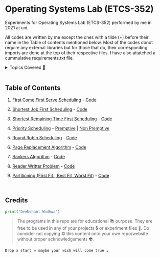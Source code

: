 # Operating Systems Lab (ETCS-352)
Experiments for Operating Systems Lab (ETCS-352) performed by me in 2021 at uni.

All codes are written by me except the ones with a tilde (~) before their name in the Table of contents mentioned below. Most of the codes donot require any external libraries but for those that do, their corresponding imports are done at the top of their respective files. I have also attatched a cummulative requirements.txt file.

<details><summary>Topics Covered 🌟</summary>

<p>

1. Job scheduling in Operating System
2. First Come First Serve Scheduling
3. Shortest Job First Scheduling
4. Shortest Remaining Time First Scheduling
5. Priority Scheduling
6. Premptive Priority Scheduling
7. Non Premptive Priority Scheduling
8. Round Robin Scheduling
9. Page Replacement Algorithm
10. First In First Out Page Replacement Algorithm
11. Optimal Page Replacement Algorithm
12. Least Recently Used Page Replacement Algorithm (LRU)
13. Bankers Algorithm
14. Reader Writter Problem
15. Partitioning 
16. Memory partitioning
17. First Fit Memory partitioning
18. Best Fit Memory partitioning
19. Worst Fit Memory partitioning

</p>
</details><br/>

## Table of Contents

1. [First Come First Serve Scheduling](/1.%20First%20Come%20First%20Serve%20Scheduling) - [Code](/1.%20First%20Come%20First%20Serve%20Scheduling/fcfs.py)

2. [Shortest Job First Scheduling](/2.%20Shortest%20Job%20First%20Scheduling) - [Code](/2.%20Shortest%20Job%20First%20Scheduling/sjf.py)

3. [Shortest Remaining Time First Scheduling](/3.%20Shortest%20Remaining%20Time%20First%20Scheduling) - [Code](/3.%20Shortest%20Remaining%20Time%20First%20Scheduling/srtf.py)

4. [Priority Scheduling](/4.%20Priority%20Scheduling) - [Premptive](/4.%20Priority%20Scheduling/Priority-Premptive.py) | [Non Premptive](/4.%20Priority%20Scheduling/Priority-NonPremptive.py)

5. [Round Robin Scheduling](/5.%20Round%20Robin%20Scheduling) - [Code](/5.%20Round%20Robin%20Scheduling/roundRobin.py)

6. [Page Replacement Algorithm](/6.%20Page%20Replacement%20Algorithm) - [Code](/6.%20Page%20Replacement%20Algorithm)

7. [Bankers Algorithm](/7.%20Bankers%20Algorithm) - [Code](/7.%20Bankers%20Algorithm/banker.py)

8. [Reader Writter Problem](/8.%20Reader%20Writter%20Problem) - [Code](/8.%20Reader%20Writter%20Problem/readerWritter.py)

9. [Partitioning (First Fit , Best Fit, Worst Fit)](/9.%20Partitioning%20(First%20Fit%20%2C%20Best%20Fit%2C%20Worst%20Fit)) - [Code](/9.%20Partitioning%20(First%20Fit%20%2C%20Best%20Fit%2C%20Worst%20Fit)/partitioning.py)

</b><br/>

## Credits
```python
print('Deekshant Wadhwa')
```
>The programs in this repo are for educational 📚 purpose. They are free to be used in any of your projects 💲 or experiment files 📁. Do concider not copying © this content onto your own repo/website without proper acknowledgements 👽.

```Drop a start ⭐ maybe your wish will come true ☕```